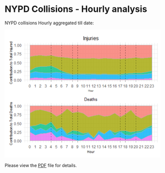 # NYPD Collisions - Hourly analysis
NYPD collisions Hourly aggregated till date:

![](nypd_hourly.png) 


Please view the [PDF](https://github.com/Sharma-Tu/Visualizing-road-accidents-in-NYC/blob/master/NYPD_collisions.pdf) file for details.
